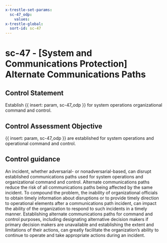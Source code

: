 ```yaml
---
x-trestle-set-params:
  sc-47_odp:
    values:
x-trestle-global:
  sort-id: sc-47
---
```


# sc-47 - \[System and Communications Protection\] Alternate Communications Paths

## Control Statement

Establish {{ insert: param, sc-47_odp }} for system operations organizational command and control.

## Control Assessment Objective

{{ insert: param, sc-47_odp }} are established for system operations and operational command and control.

## Control guidance

An incident, whether adversarial- or nonadversarial-based, can disrupt established communications paths used for system operations and organizational command and control. Alternate communications paths reduce the risk of all communications paths being affected by the same incident. To compound the problem, the inability of organizational officials to obtain timely information about disruptions or to provide timely direction to operational elements after a communications path incident, can impact the ability of the organization to respond to such incidents in a timely manner. Establishing alternate communications paths for command and control purposes, including designating alternative decision makers if primary decision makers are unavailable and establishing the extent and limitations of their actions, can greatly facilitate the organization’s ability to continue to operate and take appropriate actions during an incident.
